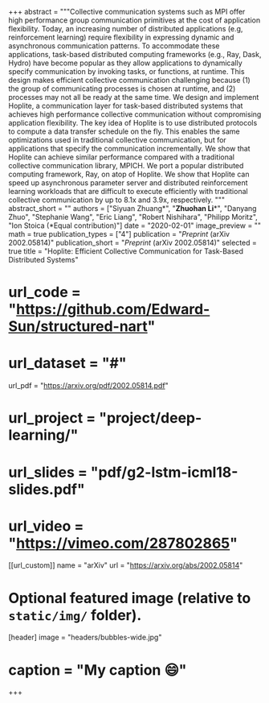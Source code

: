 +++
abstract = """Collective communication systems such as MPI offer high performance group communication primitives at the cost of application flexibility. Today, an increasing number of distributed applications (e.g, reinforcement learning) require flexibility in expressing dynamic and asynchronous communication patterns. To accommodate these applications, task-based distributed computing frameworks (e.g., Ray, Dask, Hydro) have become popular as they allow applications to dynamically specify communication by invoking tasks, or functions, at runtime. This design makes efficient collective communication challenging because (1) the group of communicating processes is chosen at runtime, and (2) processes may not all be ready at the same time.
We design and implement Hoplite, a communication layer for task-based distributed systems that achieves high performance collective communication without compromising application flexibility. The key idea of Hoplite is to use distributed protocols to compute a data transfer schedule on the fly. This enables the same optimizations used in traditional collective communication, but for applications that specify the communication incrementally. We show that Hoplite can achieve similar performance compared with a traditional collective communication library, MPICH. We port a popular distributed computing framework, Ray, on atop of Hoplite. We show that Hoplite can speed up asynchronous parameter server and distributed reinforcement learning workloads that are difficult to execute efficiently with traditional collective communication by up to 8.1x and 3.9x, respectively.
"""
abstract_short = ""
authors = ["Siyuan Zhuang*", "**Zhuohan Li***", "Danyang Zhuo", "Stephanie Wang", "Eric Liang", "Robert Nishihara", "Philipp Moritz", "Ion Stoica (*Equal contribution)"]
date = "2020-02-01"
image_preview = ""
math = true
publication_types = ["4"]
publication = "*Preprint* (arXiv 2002.05814)"
publication_short = "*Preprint* (arXiv 2002.05814)"
selected = true
title = "Hoplite: Efficient Collective Communication for Task-Based Distributed Systems"
# url_code = "https://github.com/Edward-Sun/structured-nart"
# url_dataset = "#"
url_pdf = "https://arxiv.org/pdf/2002.05814.pdf"
# url_project = "project/deep-learning/"
# url_slides = "pdf/g2-lstm-icml18-slides.pdf"
# url_video = "https://vimeo.com/287802865"

[[url_custom]]
name = "arXiv"
url = "https://arxiv.org/abs/2002.05814"

# Optional featured image (relative to `static/img/` folder).
[header]
image = "headers/bubbles-wide.jpg"
# caption = "My caption :smile:"

+++
